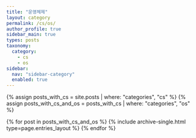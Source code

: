 ```yaml
---
title: "운영체제"
layout: category
permalink: /cs/os/
author_profile: true
sidebar_main: true
types: posts
taxonomy:
  category:
    - cs
    - os
sidebar:
  nav: "sidebar-category"
  enabled: true
---
```


{% assign posts_with_cs = site.posts | where: "categories", "cs" %}
{% assign posts_with_cs_and_os = posts_with_cs | where: "categories", "os" %}

{% for post in posts_with_cs_and_os %}
  {% include archive-single.html type=page.entries_layout %}
{% endfor %}
